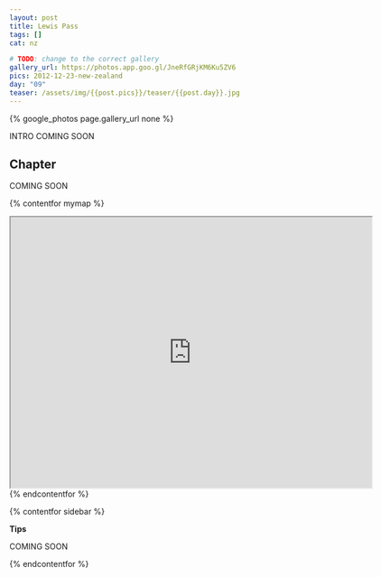 ```yaml
---
layout: post
title: Lewis Pass
tags: []
cat: nz

# TODO: change to the correct gallery
gallery_url: https://photos.app.goo.gl/JneRfGRjKM6Ku5ZV6
pics: 2012-12-23-new-zealand
day: "09"
teaser: /assets/img/{{post.pics}}/teaser/{{post.day}}.jpg
---
```


{% google_photos page.gallery_url none %}

INTRO COMING SOON

## Chapter

COMING SOON


{% contentfor mymap %}
<iframe src="https://www.google.com/maps/d/embed?mid=133tBzqkRVQUXXmU8iRAfgVrKhvc&ehbc=2E312F" width="640" height="480"></iframe>
{% endcontentfor %}

{% contentfor sidebar %}

**Tips**  

COMING SOON

{% endcontentfor %}